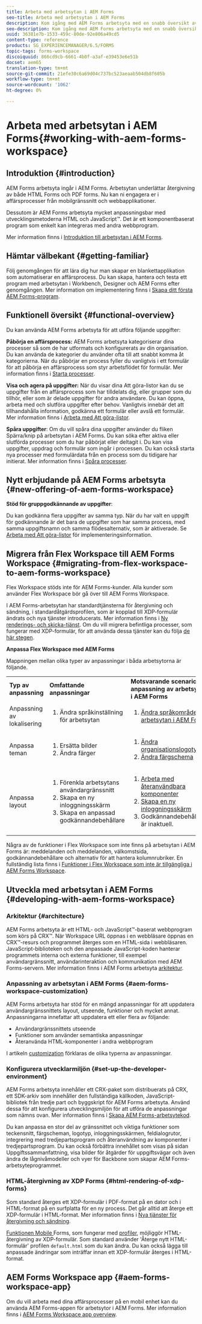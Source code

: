 ```yaml
---
title: Arbeta med arbetsytan i AEM Forms
seo-title: Arbeta med arbetsytan i AEM Forms
description: Kom igång med AEM Forms arbetsyta med en snabb översikt av processarbetsflödena.
seo-description: Kom igång med AEM Forms arbetsyta med en snabb översikt av processarbetsflödena.
uuid: 36381e7b-1533-459c-80de-92e806a49cd5
content-type: reference
products: SG_EXPERIENCEMANAGER/6.5/FORMS
topic-tags: forms-workspace
discoiquuid: 866cd9cb-6661-4b0f-a3af-e39453e6e51b
docset: aem65
translation-type: tm+mt
source-git-commit: 21efe30c6a69d04c737bc523aeaab504db8f605b
workflow-type: tm+mt
source-wordcount: '1062'
ht-degree: 0%

---
```



# Arbeta med arbetsytan i AEM Forms{#working-with-aem-forms-workspace}

## Introduktion {#introduction}

AEM Forms arbetsyta ingår i AEM Forms. Arbetsytan underlättar återgivning av både HTML Forms och PDF forms. Nu kan ni engagera er i affärsprocesser från mobilgränssnitt och webbapplikationer.

Dessutom är AEM Forms arbetsyta mycket anpassningsbar med utvecklingsmetoderna HTML och JavaScript™. Det är ett komponentbaserat program som enkelt kan integreras med andra webbprogram.

Mer information finns i [Introduktion till arbetsytan i AEM Forms](/help/forms/using/introduction-html-workspace.md).

## Hämtar välbekant {#getting-familiar}

Följ genomgången för att lära dig hur man skapar en blankettapplikation som automatiserar en affärsprocess. Du kan skapa, hantera och testa ett program med arbetsytan i Workbench, Designer och AEM Forms efter genomgången. Mer information om implementering finns i [Skapa ditt första AEM Forms-program](https://help.adobe.com/en_US/livecycle/11.0/CreateFirstApp/index.html).

## Funktionell översikt {#functional-overview}

Du kan använda AEM Forms arbetsyta för att utföra följande uppgifter:

**Påbörja en affärsprocess:** AEM Forms arbetsyta kategoriserar dina processer så som de har utformats och konfigurerats av din organisation. Du kan använda de kategorier du använder ofta till att snabbt komma åt kategorierna. När du påbörjar en process fyller du vanligtvis i ett formulär för att påbörja en affärsprocess som styr arbetsflödet för formulär. Mer information finns i [Starta processer](/help/forms/using/starting-processes.md).

**Visa och agera på uppgifter:** När du visar dina Att göra-listor kan du se uppgifter från en affärsprocess som har tilldelats dig, eller grupper som du tillhör, eller som är delade uppgifter för andra användare. Du kan öppna, arbeta med och slutföra uppgifter efter behov. Vanligtvis innebär det att tillhandahålla information, godkänna ett formulär eller avslå ett formulär. Mer information finns i [Arbeta med Att göra-listor](/help/forms/using/todo-lists.md).

**Spåra uppgifter**: Om du vill spåra dina uppgifter använder du fliken Spärra/knip på arbetsytan i AEM Forms. Du kan söka efter aktiva eller slutförda processer som du har påbörjat eller deltagit i. Du kan visa uppgifter, uppdrag och formulär som ingår i processen. Du kan också starta nya processer med formulärdata från en process som du tidigare har initierat. Mer information finns i [Spåra processer](/help/forms/using/tracking-processes.md).

## Nytt erbjudande på AEM Forms arbetsyta {#new-offering-of-aem-forms-workspace}

**Stöd för gruppgodkännande av uppgifter**:

Du kan godkänna flera uppgifter av samma typ. När du har valt en uppgift för godkännande är det bara de uppgifter som har samma process, med samma uppgiftsnamn och samma flödesalternativ, som är aktiverade. Se [Arbeta med Att göra-listor](/help/forms/using/todo-lists.md) för implementeringsinformation.

## Migrera från Flex Workspace till AEM Forms Workspace {#migrating-from-flex-workspace-to-aem-forms-workspace}

Flex Workspace stöds inte för AEM Forms-kunder. Alla kunder som använder Flex Workspace bör gå över till AEM Forms Workspace.

I AEM Forms-arbetsytan har standardtjänsterna för återgivning och sändning, i standardåtgärdsprofilen, som är kopplad till XDP-formulär ändrats och nya tjänster introducerats. Mer information finns i [Ny renderings- och skicka-tjänst](/help/forms/using/new-render-submit-service.md). Om du vill migrera befintliga processer, som fungerar med XDP-formulär, för att använda dessa tjänster kan du följa [de här stegen](new-render-submit-service.md).

**Anpassa Flex Workspace med AEM Forms**

Mappningen mellan olika typer av anpassningar i båda arbetsytorna är följande.

<table>
 <tbody>
  <tr>
   <td><strong>Typ av anpassning </strong></td>
   <td><strong>Omfattande anpassningar </strong></td>
   <td><strong>Motsvarande scenario för anpassning av arbetsytan i AEM Forms</strong></td>
  </tr>
  <tr>
   <td>Anpassning av lokalisering</td>
   <td>
    <ol>
     <li>Ändra språkinställning för arbetsytan</li>
    </ol> </td>
   <td>
    <ol>
     <li><a href="/help/forms/using/changing-locale-user-interface.md">Ändra språkområde för arbetsytan i AEM Forms</a></li>
    </ol> </td>
  </tr>
  <tr>
   <td>Anpassa teman</td>
   <td>
    <ol>
     <li>Ersätta bilder</li>
     <li>Ändra färger</li>
    </ol> </td>
   <td>
    <ol>
     <li><a href="/help/forms/using/changing-organization-logo-branding.md">Ändra organisationslogotyp</a> </li>
     <li><a href="/help/forms/using/changing-color-scheme-interface.md">Ändra färgschema</a></li>
    </ol> </td>
  </tr>
  <tr>
   <td>Anpassa layout</td>
   <td>
    <ol>
     <li>Förenkla arbetsytans användargränssnitt<br /> </li>
     <li>Skapa en ny inloggningsskärm</li>
     <li>Skapa en anpassad godkännandebehållare</li>
    </ol> </td>
   <td>
    <ol>
     <li><a href="/help/forms/using/description-reusable-components.md">Arbeta med återanvändbara komponenter</a></li>
     <li><a href="/help/forms/using/creating-new-login-screen.md">Skapa en ny inloggningsskärm</a></li>
     <li>Godkännandebehållaren är inaktuell.</li>
    </ol> </td>
  </tr>
 </tbody>
</table>

Några av de funktioner i Flex Workspace som inte finns på arbetsytan i AEM Forms är: meddelanden och meddelanden, välkomstsida, godkännandebehållare och alternativ för att hantera kolumnrubriker. En fullständig lista finns i [Funktioner i Flex Workspace som inte är tillgängliga i AEM Forms Workspace](/help/forms/using/features-flex-workspace-available-html.md).

## Utveckla med arbetsytan i AEM Forms {#developing-with-aem-forms-workspace}

### Arkitektur {#architecture}

AEM Forms arbetsyta är ett HTML- och JavaScript™-baserat webbprogram som körs på CRX™. När Workspace URL öppnas i en webbläsare öppnas en CRX™-resurs och programmet återges som en HTML-sida i webbläsaren. JavaScript-biblioteken och den anpassade JavaScript-koden hanterar programmets interna och externa funktioner, till exempel användargränssnitt, användarinteraktion och kommunikation med AEM Forms-servern. Mer information finns i AEM Forms arbetsyta [arkitektur](/help/forms/using/html-workspace-architecture.md).

### Anpassning av arbetsytan i AEM Forms {#aem-forms-workspace-customization}

AEM Forms arbetsyta har stöd för en mängd anpassningar för att uppdatera användargränssnittets layout, utseende, funktioner och mycket annat. Anpassningarna innefattar att uppdatera ett eller flera av följande:

* Användargränssnittets utseende
* Funktioner som använder semantiska anpassningar
* Återanvända HTML-komponenter i andra webbprogram

I artikeln [customization](introduction-customizing-html-workspace.md#types-of-customizations) förklaras de olika typerna av anpassningar.

### Konfigurera utvecklarmiljön {#set-up-the-developer-environment}

AEM Forms arbetsyta innehåller ett CRX-paket som distribuerats på CRX, ett SDK-arkiv som innehåller den fullständiga källkoden, JavaScript-bibliotek från tredje part och byggskript för AEM Forms arbetsyta. Använd dessa för att konfigurera utvecklingsmiljön för att utföra de anpassningar som nämns ovan. Mer information finns i [Skapa AEM Forms-arbetsytekod](introduction-customizing-html-workspace.md#building-html-workspace-code).

Du kan anpassa en stor del av gränssnittet och viktiga funktioner som teckensnitt, färgscheman, logotyp, inloggningsskärmen, feldialogrutor, integrering med tredjepartsprogram och återanvändning av komponenter i tredjepartsprogram. Du kan också förbättra innehållet som visas på sidan Uppgiftssammanfattning, visa bilder för åtgärder för uppgiftsvägar och även ändra de lågnivåmodeller och vyer för Backbone som skapar AEM Forms-arbetsyteprogrammet.

### HTML-återgivning av XDP Forms {#html-rendering-of-xdp-forms}

Som standard återges ett XDP-formulär i PDF-format på en dator och i HTML-format på en surfplatta för en ny process. Det går alltid att återge ett XDP-formulär i HTML-format. Mer information finns i [Nya tjänster för återgivning och sändning](/help/forms/using/new-render-submit-service.md).

[Funktionen Mobile ](https://helpx.adobe.com/livecycle/help/mobile-forms/introduction.html) Forms, som fungerar med  [profiler](https://helpx.adobe.com/livecycle/help/mobile-forms/creating-profile.html), möjliggör HTML-återgivning av XDP-formulär. Som standard använder &#39;Återge nytt HTML-formulär&#39; profilen `default.html` som du kan ändra. Du kan också lägga till anpassade ändringar som inträffar innan ett XDP-formulär återges i HTML-format.

## AEM Forms Workspace app {#aem-forms-workspace-app}

Om du vill arbeta med dina affärsprocesser på en mobil enhet kan du använda AEM Forms-appen för arbetsytor i AEM Forms. Mer information finns i [AEM Forms Workspace app overview](https://helpx.adobe.com/livecycle/help/mobile-workspace/mobile-workspace-overview.html).
